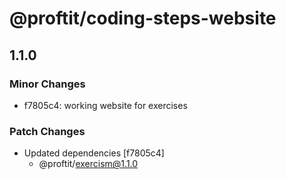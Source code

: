 # @proftit/coding-steps-website

## 1.1.0
### Minor Changes

- f7805c4: working website for exercises

### Patch Changes

- Updated dependencies [f7805c4]
  - @proftit/exercism@1.1.0
